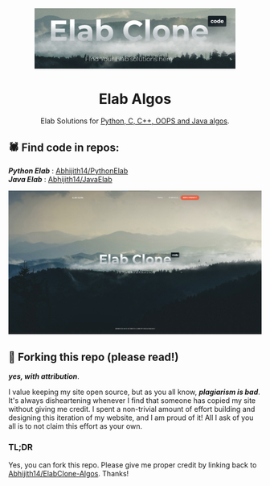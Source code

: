 <div align="center">
  <img alt="Logo" src="https://github.com/Abhijith14/ElabClone-Algos/blob/master/readme_assets/logo.png" width="400" />
</div>
<h1 align="center">
  Elab Algos
</h1>
<p align="center">
  Elab Solutions for <a href="http://elabclone.herokuapp.com/" target="_blank">Python, C, C++, OOPS and Java algos</a>.
</p>

## 🕷 Find code in repos:

  _**Python Elab**_ : [Abhijith14/PythonElab](https://github.com/Abhijith14/PythonElab)  
  _**Java Elab**_   : [Abhijith14/JavaElab](https://github.com/Abhijith14/JavaElab)

![demo](https://github.com/Abhijith14/ElabClone-Algos/blob/master/readme_assets/index.png)

## 🚨 Forking this repo (please read!)

_**yes, with attribution**_.

I value keeping my site open source, but as you all know, _**plagiarism is bad**_. It's always disheartening whenever I find that someone has copied my site without giving me credit. I spent a non-trivial amount of effort building and designing this iteration of my website, and I am proud of it! All I ask of you all is to not claim this effort as your own.


### TL;DR

Yes, you can fork this repo. Please give me proper credit by linking back to [Abhijith14/ElabClone-Algos](https://github.com/Abhijith14/ElabClone-Algos). Thanks!
